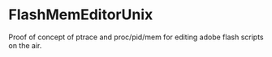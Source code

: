 # FlashMemEditorUnix
Proof of concept of ptrace and proc/pid/mem for editing adobe flash scripts on the air.

